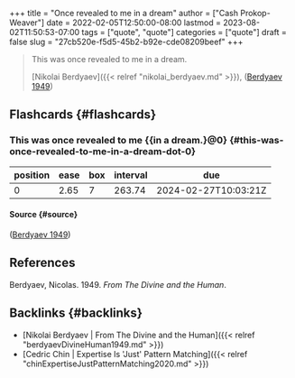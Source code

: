 +++
title = "Once revealed to me in a dream"
author = ["Cash Prokop-Weaver"]
date = 2022-02-05T12:50:00-08:00
lastmod = 2023-08-02T11:50:53-07:00
tags = ["quote", "quote"]
categories = ["quote"]
draft = false
slug = "27cb520e-f5d5-45b2-b92e-cde08209beef"
+++

> This was once revealed to me in a dream.
>
> [Nikolai Berdyaev]({{< relref "nikolai_berdyaev.md" >}}), (<a href="#citeproc_bib_item_1">Berdyaev 1949</a>)


## Flashcards {#flashcards}


### This was once revealed to me {{in a dream.}@0} {#this-was-once-revealed-to-me-in-a-dream-dot-0}

| position | ease | box | interval | due                  |
|----------|------|-----|----------|----------------------|
| 0        | 2.65 | 7   | 263.74   | 2024-02-27T10:03:21Z |


#### Source {#source}

(<a href="#citeproc_bib_item_1">Berdyaev 1949</a>)

## References

<style>.csl-entry{text-indent: -1.5em; margin-left: 1.5em;}</style><div class="csl-bib-body">
  <div class="csl-entry"><a id="citeproc_bib_item_1"></a>Berdyaev, Nicolas. 1949. <i>From The Divine and the Human</i>.</div>
</div>


## Backlinks {#backlinks}

-   [Nikolai Berdyaev | From The Divine and the Human]({{< relref "berdyaevDivineHuman1949.md" >}})
-   [Cedric Chin | Expertise Is 'Just' Pattern Matching]({{< relref "chinExpertiseJustPatternMatching2020.md" >}})
